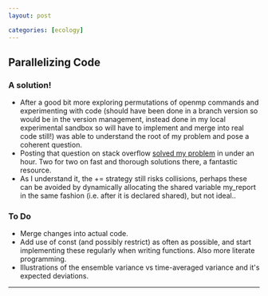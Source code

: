 ```yaml
---
layout: post

categories: [ecology]
---
```



Parallelizing Code
------------------

### A solution!

-   After a good bit more exploring permutations of openmp commands and
    experimenting with code (should have been done in a branch version
    so would be in the version management, instead done in my local
    experimental sandbox so will have to implement and merge into real
    code still!) was able to understand the root of my problem and pose
    a coherent question.
-   Posting that question on stack overflow [solved my
    problem](http://stackoverflow.com/questions/2352895/how-to-ensure-a-dynamically-allocated-array-is-private-in-openmp "http://stackoverflow.com/questions/2352895/how-to-ensure-a-dynamically-allocated-array-is-private-in-openmp")
    in under an hour. Two for two on fast and thorough solutions there,
    a fantastic resource.
-   As I understand it, the += strategy still risks collisions, perhaps
    these can be avoided by dynamically allocating the shared variable
    my\_report in the same fashion (i.e. after it is declared shared),
    but not ideal..

### To Do

-   Merge changes into actual code.
-   Add use of const (and possibly restrict) as often as possible, and
    start implementing these regularly when writing functions. Also more
    literate programming.
-   Illustrations of the ensemble variance vs time-averaged variance and
    it's expected deviations.

* * * * *


